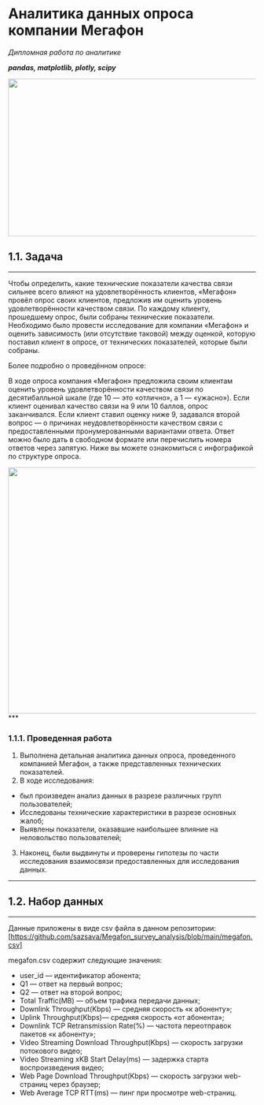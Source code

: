 # Аналитика данных опроса компании Мегафон
*Дипломная работа по аналитике*

***pandas, matplotlib, plotly, scipy***

<img src="https://img.freepik.com/premium-vector/review-illustration-customer-service-user-experience-concept-flat-vector-modern-illustration_566886-6588.jpg?w=1380" width="726" height="320" />

## 1.1. Задача
***
Чтобы определить, какие технические показатели качества связи сильнее всего влияют на удовлетворённость клиентов, «Мегафон» провёл опрос своих клиентов, предложив им оценить уровень удовлетворённости качеством связи. По каждому клиенту, прошедшему опрос, были собраны технические показатели. 
Необходимо было провести исследование для компании «Мегафон» и оценить зависимость (или отсутствие таковой) между оценкой, которую поставил клиент в опросе, от технических показателей, которые были собраны. 

Более подробно о проведённом опросе:

В ходе опроса компания «Мегафон» предложила своим клиентам оценить уровень удовлетворённости качеством связи по десятибалльной шкале (где 10 — это «отлично», а 1 — «ужасно»). Если клиент оценивал качество связи на 9 или 10 баллов, опрос заканчивался. Если клиент ставил оценку ниже 9, задавался второй вопрос — о причинах неудовлетворённости качеством связи с предоставленными пронумерованными вариантами ответа. Ответ можно было дать в свободном формате или перечислить номера ответов через запятую. Ниже вы можете ознакомиться с инфографикой по структуре опроса.

<img src="https://api.selcdn.ru/v1/SEL_72086/prodLMS/files/share/%D0%91%D0%B5%D0%B7_%D0%BD%D0%B0%D0%B7%D0%B2%D0%B0%D0%BD%D0%B8%D1%8F_i75y0hZ.png" width="800" height="500" />
***

### 1.1.1. Проведенная работа
1) Выполнена детальная аналитика данных опроса, проведенного компанией Мегафон, а также представленных технических показателей.
2) В ходе исследования:
- был произведен анализ данных в разрезе различных групп пользователей;
- Исследованы технические характеристики в разрезе основных жалоб;
- Выявлены показатели, оказавшие наибольшее влияние на неловольство пользователей;
3) Наконец, были выдвинуты и проверены гипотезы по части исследования взаимосвязи предоставленных для исследования данных.
***

## 1.2. Набор данных
***
Данные приложены в виде csv файла в данном репозитории:
[https://github.com/sazsava/Megafon_survey_analysis/blob/main/megafon.csv]

megafon.csv содержит следующие значения:
- user_id — идентификатор абонента;
- Q1 — ответ на первый вопрос;
- Q2 — ответ на второй вопрос;
- Total Traffic(MB) — объем трафика передачи данных;
- Downlink Throughput(Kbps) — средняя скорость «к абоненту»;
- Uplink Throughput(Kbps)— средняя скорость «от абонента»;
- Downlink TCP Retransmission Rate(%) — частота переотправок пакетов «к абоненту»;
- Video Streaming Download Throughput(Kbps) — скорость загрузки потокового видео;
- Video Streaming xKB Start Delay(ms) — задержка старта воспроизведения видео;
- Web Page Download Throughput(Kbps) — скорость загрузки web-страниц через браузер;
- Web Average TCP RTT(ms) — пинг при просмотре web-страниц.

